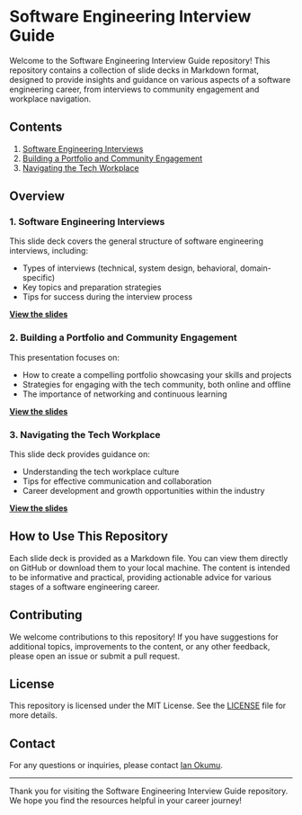 # Software Engineering Interview Guide

Welcome to the Software Engineering Interview Guide repository! This repository contains a collection of slide decks in Markdown format, designed to provide insights and guidance on various aspects of a software engineering career, from interviews to community engagement and workplace navigation.

## Contents

1. [Software Engineering Interviews](./interviews.md)
2. [Building a Portfolio and Community Engagement](./Building_a_Portfolio_and_Community_Engagement.md)
3. [Navigating the Tech Workplace](./Navigating_the_Tech_Workplace.md)

## Overview

### 1. Software Engineering Interviews

This slide deck covers the general structure of software engineering interviews, including:
- Types of interviews (technical, system design, behavioral, domain-specific)
- Key topics and preparation strategies
- Tips for success during the interview process

**[View the slides](./interviews.md)**

### 2. Building a Portfolio and Community Engagement

This presentation focuses on:
- How to create a compelling portfolio showcasing your skills and projects
- Strategies for engaging with the tech community, both online and offline
- The importance of networking and continuous learning

**[View the slides](./Building_a_Portfolio_and_Community_Engagement.md)**

### 3. Navigating the Tech Workplace

This slide deck provides guidance on:
- Understanding the tech workplace culture
- Tips for effective communication and collaboration
- Career development and growth opportunities within the industry

**[View the slides](./Navigating_the_Tech_Workplace.md)**

## How to Use This Repository

Each slide deck is provided as a Markdown file. You can view them directly on GitHub or download them to your local machine. The content is intended to be informative and practical, providing actionable advice for various stages of a software engineering career.

## Contributing

We welcome contributions to this repository! If you have suggestions for additional topics, improvements to the content, or any other feedback, please open an issue or submit a pull request.

## License

This repository is licensed under the MIT License. See the [LICENSE](./LICENSE) file for more details.

## Contact

For any questions or inquiries, please contact [Ian Okumu](mailto:okumu.otsembo@gmail.com).

---

Thank you for visiting the Software Engineering Interview Guide repository. We hope you find the resources helpful in your career journey!